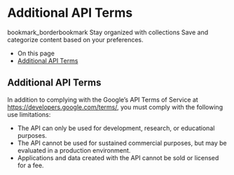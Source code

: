  
#  Additional API Terms 
bookmark_borderbookmark Stay organized with collections  Save and categorize content based on your preferences.
  * On this page
  * [Additional API Terms](https://developers.google.com/earth-engine/reference/Additional.API.Terms#additional-api-terms)


## Additional API Terms
In addition to complying with the Google’s API Terms of Service at <https://developers.google.com/terms/>, you must comply with the following use limitations:
  * The API can only be used for development, research, or educational purposes.
  * The API cannot be used for sustained commercial purposes, but may be evaluated in a production environment.
  * Applications and data created with the API cannot be sold or licensed for a fee.



